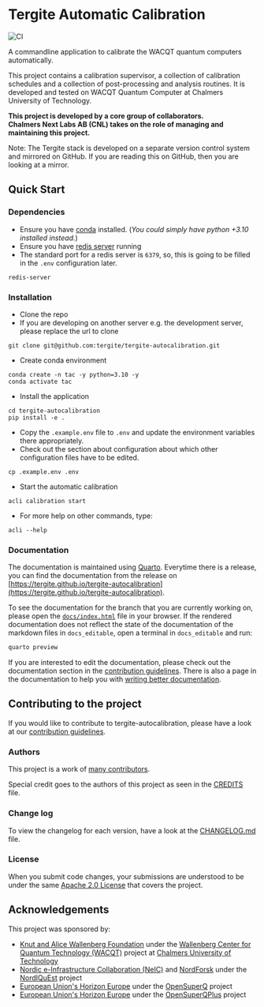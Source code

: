 # Tergite Automatic Calibration

![CI](https://github.com/tergite/tergite-autocalibration/actions/workflows/ci.yml/badge.svg)

A commandline application to calibrate the WACQT quantum computers automatically.  

This project contains a calibration supervisor, a collection of calibration schedules and a collection of
post-processing and analysis routines.
It is developed and tested on WACQT Quantum Computer at Chalmers University of Technology.

**This project is developed by a core group of collaborators.**    
**Chalmers Next Labs AB (CNL) takes on the role of managing and maintaining this project.**

Note: The Tergite stack is developed on a separate version control system and mirrored on GitHub.
If you are reading this on GitHub, then you are looking at a mirror. 



## Quick Start

### Dependencies

- Ensure you have [conda](https://docs.anaconda.com/free/miniconda/index.html) installed.
  (_You could simply have python +3.10 installed instead._)
- Ensure you have [redis server](https://redis.io/) running
- The standard port for a redis server is `6379`, so, this is going to be filled in the `.env` configuration later.

```shell
redis-server
```

### Installation

- Clone the repo
- If you are developing on another server e.g. the development server, please replace the url to clone

```shell
git clone git@github.com:tergite/tergite-autocalibration.git
```

- Create conda environment

```shell
conda create -n tac -y python=3.10 -y
conda activate tac
```

- Install the application

```shell
cd tergite-autocalibration
pip install -e .
```

- Copy the `.example.env` file to `.env` and 
  update the environment variables there appropriately.
- Check out the section about configuration about which other configuration files have to be edited.

```shell
cp .example.env .env
```

- Start the automatic calibration

```shell
acli calibration start
```

- For more help on other commands, type:

```shell
acli --help
```

### Documentation

The documentation is maintained using [Quarto](https://quarto.org/). Everytime there is a release, you can find the
documentation from the release
on [https://tergite.github.io/tergite-autocalibration](https://tergite.github.io/tergite-autocalibration).

To see the documentation for the branch that you are currently working on, please open
the [`docs/index.html`](./docs/index.html) file in your browser.
If the rendered documentation does not reflect the state of the documentation of the markdown files in `docs_editable`,
open a terminal in `docs_editable` and run:

```bash
quarto preview
```

If you are interested to edit the documentation, please check out the documentation section in
the [contribution guidelines](CONTRIBUTING.md#documentation). There is also a page in the documentation to help you
with [writing better documentation](./docs/developer-guide/writing_documentation.html).

## Contributing to the project

If you would like to contribute to tergite-autocalibration, please have a look at our
[contribution guidelines](./CONTRIBUTING.md).

### Authors

This project is a work of
[many contributors](https://github.com/tergite/tergite-autocalibration/graphs/contributors).

Special credit goes to the authors of this project as seen in the [CREDITS](./CREDITS.md) file.

### Change log

To view the changelog for each version, have a look at
the [CHANGELOG.md](./CHANGELOG.md) file.

### License

When you submit code changes, your submissions are understood to be under the
same [Apache 2.0 License](./LICENSE.txt) that covers the project.

## Acknowledgements

This project was sponsored by:

- [Knut and Alice Wallenberg Foundation](https://kaw.wallenberg.org/en) under
  the [Wallenberg Center for Quantum Technology (WACQT)](https://www.chalmers.se/en/centres/wacqt/) project
  at [Chalmers University of Technology](https://www.chalmers.se)
-   [Nordic e-Infrastructure Collaboration (NeIC)](https://neic.no) and [NordForsk](https://www.nordforsk.org/sv) under the [NordIQuEst](https://neic.no/nordiquest/) project
-   [European Union's Horizon Europe](https://research-and-innovation.ec.europa.eu/funding/funding-opportunities/funding-programmes-and-open-calls/horizon-europe_en) under the [OpenSuperQ](https://cordis.europa.eu/project/id/820363) project
-   [European Union's Horizon Europe](https://research-and-innovation.ec.europa.eu/funding/funding-opportunities/funding-programmes-and-open-calls/horizon-europe_en) under the [OpenSuperQPlus](https://opensuperqplus.eu/) project
 